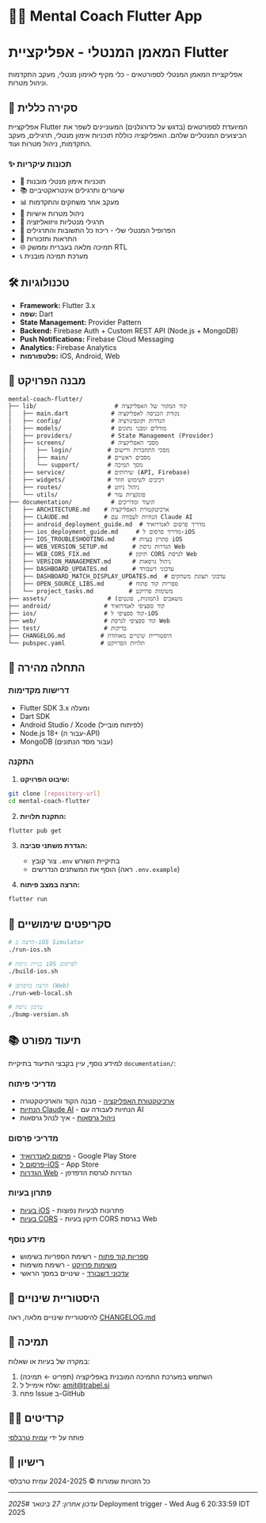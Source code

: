 # 🏃‍♂️ Mental Coach Flutter App
# המאמן המנטלי - אפליקציית Flutter

אפליקציית המאמן המנטלי לספורטאים - כלי מקיף לאימון מנטלי, מעקב התקדמות וניהול מטרות.

## 📱 סקירה כללית

אפליקציית Flutter המיועדת לספורטאים (בדגש על כדורגלנים) המעוניינים לשפר את הביצועים המנטליים שלהם. האפליקציה כוללת תוכניות אימון מנטלי, תרגילים, מעקב התקדמות, ניהול מטרות ועוד.

### ✨ תכונות עיקריות
- 🎯 תוכניות אימון מנטלי מובנות
- 📚 שיעורים ותרגילים אינטראקטיביים
- 📊 מעקב אחר משחקים והתקדמות
- 🎯 ניהול מטרות אישיות
- 💪 תרגילי מנטליות וויזואליזציה
- 📝 הפרופיל המנטלי שלי - ריכוז כל התשובות והתרגילים
- 🔔 התראות ותזכורות
- 🌐 תמיכה מלאה בעברית וממשק RTL
- 📞 מערכת תמיכה מובנית

## 🛠️ טכנולוגיות

- **Framework:** Flutter 3.x
- **שפה:** Dart
- **State Management:** Provider Pattern
- **Backend:** Firebase Auth + Custom REST API (Node.js + MongoDB)
- **Push Notifications:** Firebase Cloud Messaging
- **Analytics:** Firebase Analytics
- **פלטפורמות:** iOS, Android, Web

## 📂 מבנה הפרויקט

```
mental-coach-flutter/
├── lib/                      # קוד המקור של האפליקציה
│   ├── main.dart            # נקודת הכניסה לאפליקציה
│   ├── config/              # הגדרות וקונפיגורציה
│   ├── models/              # מודלים ומבני נתונים
│   ├── providers/           # State Management (Provider)
│   ├── screens/             # מסכי האפליקציה
│   │   ├── login/          # מסכי התחברות ורישום
│   │   ├── main/           # מסכים ראשיים
│   │   └── support/        # מסך תמיכה
│   ├── service/            # שירותים (API, Firebase)
│   ├── widgets/            # רכיבים לשימוש חוזר
│   ├── routes/             # ניהול ניווט
│   └── utils/              # פונקציות עזר
├── documentation/           # תיעוד ומדריכים
│   ├── ARCHITECTURE.md    # ארכיטקטורת האפליקציה
│   ├── CLAUDE.md          # הנחיות לעבודה עם Claude AI
│   ├── android_deployment_guide.md  # מדריך פרסום לאנדרואיד
│   ├── ios_deployment_guide.md     # מדריך פרסום ל-iOS
│   ├── IOS_TROUBLESHOOTING.md     # פתרון בעיות iOS
│   ├── WEB_VERSION_SETUP.md       # הגדרות גרסת Web
│   ├── WEB_CORS_FIX.md           # תיקון CORS לגרסת Web
│   ├── VERSION_MANAGEMENT.md      # ניהול גרסאות
│   ├── DASHBOARD_UPDATES.md       # עדכוני דשבורד
│   ├── DASHBOARD_MATCH_DISPLAY_UPDATES.md  # עדכוני תצוגת משחקים
│   ├── OPEN_SOURCE_LIBS.md       # ספריות קוד פתוח
│   └── project_tasks.md          # משימות פרויקט
├── assets/                 # משאבים (תמונות, פונטים)
├── android/               # קוד ספציפי לאנדרואיד
├── ios/                   # קוד ספציפי ל-iOS
├── web/                   # קוד ספציפי לגרסת Web
├── test/                  # בדיקות
├── CHANGELOG.md          # היסטוריית שינויים מאוחדת
└── pubspec.yaml          # תלויות הפרויקט

```

## 🚀 התחלה מהירה

### דרישות מקדימות
- Flutter SDK 3.x ומעלה
- Dart SDK
- Android Studio / Xcode (לפיתוח מובייל)
- Node.js 18+ (עבור ה-API)
- MongoDB (עבור מסד הנתונים)

### התקנה

1. **שיבוט הפרויקט:**
```bash
git clone [repository-url]
cd mental-coach-flutter
```

2. **התקנת תלויות:**
```bash
flutter pub get
```

3. **הגדרת משתני סביבה:**
   - צור קובץ `.env` בתיקיית השורש
   - הוסף את המשתנים הנדרשים (ראה `.env.example`)

4. **הרצה במצב פיתוח:**
```bash
flutter run
```

## 📱 סקריפטים שימושיים

```bash
# הרצה ב-iOS Simulator
./run-ios.sh

# בניית גרסת iOS לפרסום
./build-ios.sh

# הרצה בדפדפן (Web)
./run-web-local.sh

# עדכון גרסה
./bump-version.sh
```

## 📚 תיעוד מפורט

למידע נוסף, עיין בקבצי התיעוד בתיקיית `documentation/`:

### מדריכי פיתוח
- [ארכיטקטורת האפליקציה](documentation/ARCHITECTURE.md) - מבנה הקוד והארכיטקטורה
- [הנחיות Claude AI](documentation/CLAUDE.md) - הנחיות לעבודה עם AI
- [ניהול גרסאות](documentation/VERSION_MANAGEMENT.md) - איך לנהל גרסאות

### מדריכי פרסום
- [פרסום לאנדרואיד](documentation/android_deployment_guide.md) - Google Play Store
- [פרסום ל-iOS](documentation/ios_deployment_guide.md) - App Store
- [הגדרות Web](documentation/WEB_VERSION_SETUP.md) - הגדרות לגרסת הדפדפן

### פתרון בעיות
- [בעיות iOS](documentation/IOS_TROUBLESHOOTING.md) - פתרונות לבעיות נפוצות
- [בעיות CORS](documentation/WEB_CORS_FIX.md) - תיקון בעיות CORS בגרסת Web

### מידע נוסף
- [ספריות קוד פתוח](documentation/OPEN_SOURCE_LIBS.md) - רשימת הספריות בשימוש
- [משימות פרויקט](documentation/project_tasks.md) - רשימת משימות
- [עדכוני דשבורד](documentation/DASHBOARD_UPDATES.md) - שינויים במסך הראשי

## 🔄 היסטוריית שינויים

להיסטוריית שינויים מלאה, ראה [CHANGELOG.md](CHANGELOG.md)

## 🤝 תמיכה

במקרה של בעיות או שאלות:
1. השתמש במערכת התמיכה המובנית באפליקציה (תפריט ← תמיכה)
2. שלח אימייל ל: amit@trabel.si
3. פתח Issue ב-GitHub

## 👨‍💻 קרדיטים

פותח על ידי [עמית טרבלסי](https://amit-trabelsi.co.il)

## 📄 רישיון

כל הזכויות שמורות © 2024-2025 עמית טרבלסי

---

*עדכון אחרון: 27 בינואר 2025*# Deployment trigger - Wed Aug  6 20:33:59 IDT 2025
